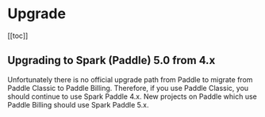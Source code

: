 # Upgrade

[[toc]]

## Upgrading to Spark (Paddle) 5.0 from 4.x

Unfortunately there is no official upgrade path from Paddle to migrate from Paddle Classic to Paddle Billing. Therefore, if you use Paddle Classic, you should continue to use Spark Paddle 4.x. New projects on Paddle which use Paddle Billing should use Spark Paddle 5.x.
